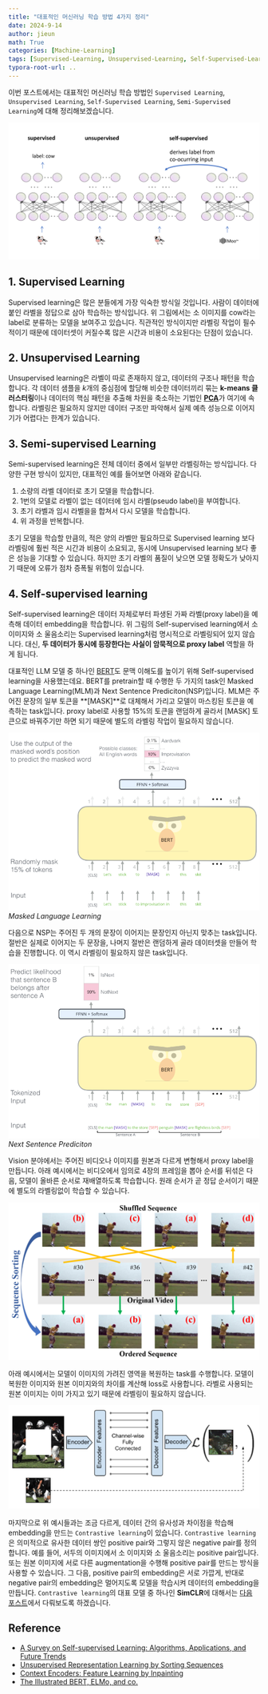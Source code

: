 ```yaml
---
title: "대표적인 머신러닝 학습 방법 4가지 정리"
date: 2024-9-14
author: jieun
math: True
categories: [Machine-Learning]
tags: [Supervised-Learning, Unsupervised-Learning, Self-Supervised-Learning, Semi-Supervised-Learning]
typora-root-url: ..
---
```


이번 포스트에서는 대표적인 머신러닝 학습 방법인 `Supervised Learning`, `Unsupervised Learning`, `Self-Supervised Learning`, `Semi-Supervised Learning`에 대해 정리해보겠습니다.

![](/assets/img/diffusion/ssl.PNG)

## 1. Supervised Learning

Supervised learning은 많은 분들에게 가장 익숙한 방식일 것입니다. 사람이 데이터에 붙인 라벨을 정답으로 삼아 학습하는 방식입니다. 위 그림에서는 소 이미지를 cow라는 label로 분류하는 모델을 보여주고 있습니다. 직관적인 방식이지만 라벨링 작업이 필수적이기 때문에 데이터셋이 커질수록 많은 시간과 비용이 소요된다는 단점이 있습니다.

## 2. Unsupervised Learning

Unsupervised learning은 라벨이 따로 존재하지 않고, 데이터의 구조나 패턴을 학습합니다. 각 데이터 샘플을 $k$개의 중심점에 할당해 비슷한 데이터끼리 묶는 **k-means 클러스터링**이나 데이터의 핵심 패턴을 추출해 차원을 축소하는 기법인 [**PCA**](https://jieun121070.github.io/posts/PCA/)가 여기에 속합니다. 라벨링은 필요하지 않지만 데이터 구조만 파악해서 실제 예측 성능으로 이어지기가 어렵다는 한계가 있습니다.

## 3. Semi-supervised Learning

Semi-supervised learning은 전체 데이터 중에서 일부만 라벨링하는 방식입니다. 다양한 구현 방식이 있지만, 대표적인 예를 들어보면 아래와 같습니다.

1. 소량의 라벨 데이터로 초기 모델을 학습합니다.
2. 1번의 모델로 라벨이 없는 데이터에 임시 라벨(pseudo label)을 부여합니다.
3. 초기 라벨과 임시 라벨을을 합쳐서 다시 모델을 학습합니다.
4. 위 과정을 반복합니다.

초기 모델을 학습할 만큼의, 적은 양의 라벨만 필요하므로 Supervised learning 보다 라벨링에 훨씬 적은 시간과 비용이 소요되고, 동시에 Unsupervised learning 보다 좋은 성능을 기대할 수 있습니다. 하지만 초기 라벨의 품질이 낮으면 모델 정확도가 낮아지기 때문에 오류가 점차 증폭될 위험이 있습니다.

## 4. Self-supervised learning

Self-supervised learning은 데이터 자체로부터 파생된 가짜 라벨(proxy label)을 예측해 데이터 embedding을 학습합니다. 위 그림의 Self-supervised learning에서 소 이미지와 소 울음소리는 Supervised learning처럼 명시적으로 라벨링되어 있지 않습니다. 대신, **두 데이터가 동시에 등장한다는 사실이 암묵적으로 proxy label** 역할을 하게 됩니다.

대표적인 LLM 모델 중 하나인 [BERT](https://jieun121070.github.io/posts/BERT/)도 문맥 이해도를 높이기 위해 Self-supervised learning을 사용했는데요. BERT를 pretrain할 때 수행한 두 가지의 task인 Masked Language Learning(MLM)과 Next Sentence Prediciton(NSP)입니다. MLM은 주어진 문장의 일부 토큰을 **[MASK]**로 대체해서 가리고 모델이 마스킹된 토큰을 예측하는 task입니다. proxy label로 사용할 15%의 토큰을 랜덤하게 골라서 [MASK] 토큰으로 바꿔주기만 하면 되기 때문에 별도의 라벨링 작업이 필요하지 않습니다.

![](/assets/img/diffusion/ssl_ex3.png)
_Masked Language Learning_

다음으로 NSP는 주어진 두 개의 문장이 이어지는 문장인지 아닌지 맞추는 task입니다. 절반은 실제로 이어지는 두 문장을, 나머지 절반은 랜덤하게 골라 데이터셋을 만들어 학습을 진행합니다. 이 역시 라벨링이 필요하지 않은 task입니다.

![](/assets/img/diffusion/ssl_ex4.png)
_Next Sentence Prediciton_

Vision 분야에서는 주어진 비디오나 이미지를 원본과 다르게 변형해서 proxy label을 만듭니다. 아래 예시에서는 비디오에서 임의로 4장의 프레임을 뽑아 순서를 뒤섞은 다음, 모델이 올바른 순서로 재배열하도록 학습합니다. 원래 순서가 곧 정답 순서이기 때문에 별도의 라벨링없이 학습할 수 있습니다.

![](/assets/img/diffusion/ssl_ex1.png)

아래 예시에서는 모델이 이미지의 가려진 영역을 복원하는 task를 수행합니다. 모델이 복원한 이미지와 원본 이미지와의 차이를 계산해 loss로 사용합니다. 라벨로 사용되는 원본 이미지는 이미 가지고 있기 때문에 라벨링이 필요하지 않습니다.

![](/assets/img/diffusion/ssl_ex2.png)

마지막으로 위 예시들과는 조금 다르게, 데이터 간의 유사성과 차이점을 학습해 embedding을 만드는 `Contrastive learning`이 있습니다. `Contrastive learning`은 의미적으로 유사한 데이터 쌍인 positive pair와 그렇지 않은 negative pair를 정의합니다. 예를 들어, 서두의 이미지에서 소 이미지와 소 울음소리는 positive pair입니다. 또는 원본 이미지에 서로 다른 augmentation을 수행해 positive pair를 만드는 방식을 사용할 수 있습니다. 그 다음, positive pair의 embedding은 서로 가깝게, 반대로 negative pair의 embedding은 멀어지도록 모델을 학습시켜 데이터의 embedding을 만듭니다. `Contrastive learning`의 대표 모델 중 하나인 **SimCLR**에 대해서는 [다음 포스트](https://jieun121070.github.io/posts/SimCLR/)에서 다뤄보도록 하겠습니다.

## Reference

- [A Survey on Self-supervised Learning: Algorithms, Applications, and Future Trends](https://arxiv.org/pdf/2301.05712)
- [Unsupervised Representation Learning by Sorting Sequences](https://arxiv.org/pdf/1708.01246)
- [Context Encoders: Feature Learning by Inpainting](https://arxiv.org/pdf/1604.07379)
- [The Illustrated BERT, ELMo, and co.](https://jalammar.github.io/illustrated-bert/)
